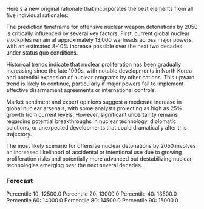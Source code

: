 Here's a new original rationale that incorporates the best elements from all five individual rationales:

The prediction timeframe for offensive nuclear weapon detonations by 2050 is critically influenced by several key factors. First, current global nuclear stockpiles remain at approximately 13,000 warheads across major powers, with an estimated 8-10% increase possible over the next two decades under status quo conditions.

Historical trends indicate that nuclear proliferation has been gradually increasing since the late 1990s, with notable developments in North Korea and potential expansion of nuclear programs by other nations. This upward trend is likely to continue, particularly if major powers fail to implement effective disarmament agreements or international controls.

Market sentiment and expert opinions suggest a moderate increase in global nuclear arsenals, with some analysts projecting as high as 25% growth from current levels. However, significant uncertainty remains regarding potential breakthroughs in nuclear technology, diplomatic solutions, or unexpected developments that could dramatically alter this trajectory.

The most likely scenario for offensive nuclear detonations by 2050 involves an increased likelihood of accidental or intentional use due to growing proliferation risks and potentially more advanced but destabilizing nuclear technologies emerging over the next several decades.

### Forecast

Percentile 10: 12500.0
Percentile 20: 13000.0
Percentile 40: 13500.0
Percentile 60: 14000.0
Percentile 80: 14500.0
Percentile 90: 15000.0